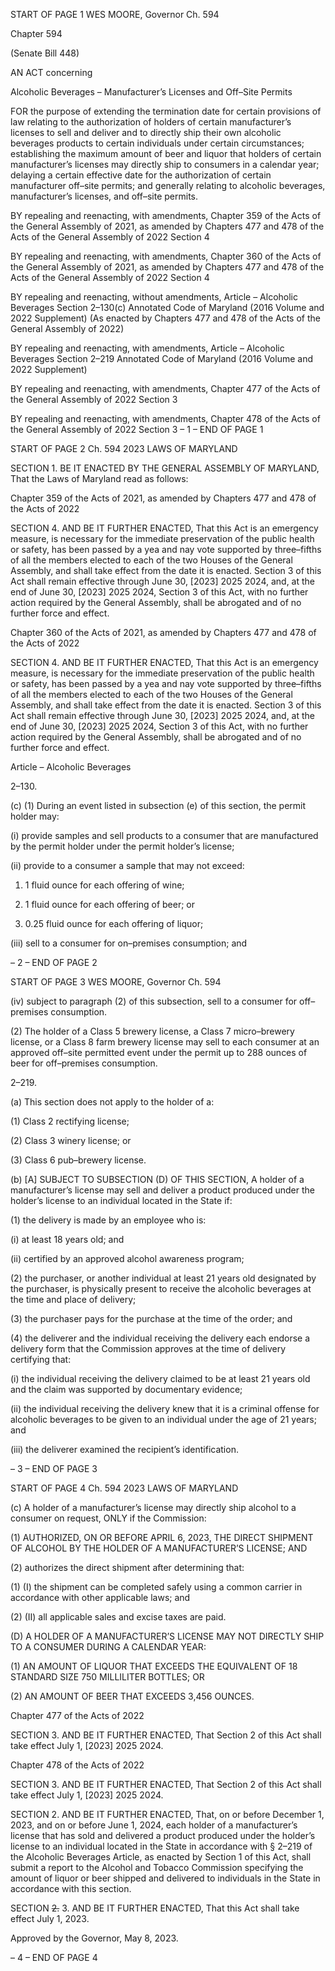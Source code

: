 START OF PAGE 1
WES MOORE, Governor Ch. 594

Chapter 594

(Senate Bill 448)

AN ACT concerning

Alcoholic Beverages – Manufacturer’s Licenses and Off–Site Permits

FOR the purpose of extending the termination date for certain provisions of law relating to
the authorization of holders of certain manufacturer’s licenses to sell and deliver and
to directly ship their own alcoholic beverages products to certain individuals under
certain circumstances; establishing the maximum amount of beer and liquor that
holders of certain manufacturer’s licenses may directly ship to consumers in a
calendar year; delaying a certain effective date for the authorization of certain
manufacturer off–site permits; and generally relating to alcoholic beverages,
manufacturer’s licenses, and off–site permits.

BY repealing and reenacting, with amendments,
Chapter 359 of the Acts of the General Assembly of 2021, as amended by Chapters
477 and 478 of the Acts of the General Assembly of 2022
Section 4

BY repealing and reenacting, with amendments,
Chapter 360 of the Acts of the General Assembly of 2021, as amended by Chapters
477 and 478 of the Acts of the General Assembly of 2022
Section 4

BY repealing and reenacting, without amendments,
Article – Alcoholic Beverages
Section 2–130(c)
Annotated Code of Maryland
(2016 Volume and 2022 Supplement)
(As enacted by Chapters 477 and 478 of the Acts of the General Assembly of 2022)

BY repealing and reenacting, with amendments,
Article – Alcoholic Beverages
Section 2–219
Annotated Code of Maryland
(2016 Volume and 2022 Supplement)

BY repealing and reenacting, with amendments,
Chapter 477 of the Acts of the General Assembly of 2022
Section 3

BY repealing and reenacting, with amendments,
Chapter 478 of the Acts of the General Assembly of 2022
Section 3
– 1 –
END OF PAGE 1

START OF PAGE 2
Ch. 594 2023 LAWS OF MARYLAND

SECTION 1. BE IT ENACTED BY THE GENERAL ASSEMBLY OF MARYLAND,
That the Laws of Maryland read as follows:

Chapter 359 of the Acts of 2021, as amended by Chapters 477 and 478 of the Acts
of 2022

SECTION 4. AND BE IT FURTHER ENACTED, That this Act is an emergency
measure, is necessary for the immediate preservation of the public health or safety, has
been passed by a yea and nay vote supported by three–fifths of all the members elected to
each of the two Houses of the General Assembly, and shall take effect from the date it is
enacted. Section 3 of this Act shall remain effective through June 30, [2023] 2025 2024,
and, at the end of June 30, [2023] 2025 2024, Section 3 of this Act, with no further action
required by the General Assembly, shall be abrogated and of no further force and effect.

Chapter 360 of the Acts of 2021, as amended by Chapters 477 and 478 of the Acts
of 2022

SECTION 4. AND BE IT FURTHER ENACTED, That this Act is an emergency
measure, is necessary for the immediate preservation of the public health or safety, has
been passed by a yea and nay vote supported by three–fifths of all the members elected to
each of the two Houses of the General Assembly, and shall take effect from the date it is
enacted. Section 3 of this Act shall remain effective through June 30, [2023] 2025 2024,
and, at the end of June 30, [2023] 2025 2024, Section 3 of this Act, with no further action
required by the General Assembly, shall be abrogated and of no further force and effect.

Article – Alcoholic Beverages

2–130.

(c) (1) During an event listed in subsection (e) of this section, the permit holder
may:

(i) provide samples and sell products to a consumer that are
manufactured by the permit holder under the permit holder’s license;

(ii) provide to a consumer a sample that may not exceed:

1. 1 fluid ounce for each offering of wine;

2. 1 fluid ounce for each offering of beer; or

3. 0.25 fluid ounce for each offering of liquor;

(iii) sell to a consumer for on–premises consumption; and

– 2 –
END OF PAGE 2

START OF PAGE 3
WES MOORE, Governor Ch. 594

(iv) subject to paragraph (2) of this subsection, sell to a consumer for
off–premises consumption.

(2) The holder of a Class 5 brewery license, a Class 7
micro–brewery license, or a Class 8 farm brewery license may sell to each consumer at an
approved off–site permitted event under the permit up to 288 ounces of beer for
off–premises consumption.

2–219.

(a) This section does not apply to the holder of a:

(1) Class 2 rectifying license;

(2) Class 3 winery license; or

(3) Class 6 pub–brewery license.

(b) [A] SUBJECT TO SUBSECTION (D) OF THIS SECTION, A holder of a
manufacturer’s license may sell and deliver a product produced under the holder’s license
to an individual located in the State if:

(1) the delivery is made by an employee who is:

(i) at least 18 years old; and

(ii) certified by an approved alcohol awareness program;

(2) the purchaser, or another individual at least 21 years old designated by
the purchaser, is physically present to receive the alcoholic beverages at the time and place
of delivery;

(3) the purchaser pays for the purchase at the time of the order; and

(4) the deliverer and the individual receiving the delivery each endorse a
delivery form that the Commission approves at the time of delivery certifying that:

(i) the individual receiving the delivery claimed to be at least 21
years old and the claim was supported by documentary evidence;

(ii) the individual receiving the delivery knew that it is a criminal
offense for alcoholic beverages to be given to an individual under the age of 21 years; and

(iii) the deliverer examined the recipient’s identification.

– 3 –
END OF PAGE 3

START OF PAGE 4
Ch. 594 2023 LAWS OF MARYLAND

(c) A holder of a manufacturer’s license may directly ship alcohol to a consumer
on request, ONLY if the Commission:

(1) AUTHORIZED, ON OR BEFORE APRIL 6, 2023, THE DIRECT
SHIPMENT OF ALCOHOL BY THE HOLDER OF A MANUFACTURER’S LICENSE; AND

(2) authorizes the direct shipment after determining that:

(1) (I) the shipment can be completed safely using a common carrier in
accordance with other applicable laws; and

(2) (II) all applicable sales and excise taxes are paid.

(D) A HOLDER OF A MANUFACTURER’S LICENSE MAY NOT DIRECTLY SHIP TO
A CONSUMER DURING A CALENDAR YEAR:

(1) AN AMOUNT OF LIQUOR THAT EXCEEDS THE EQUIVALENT OF 18
STANDARD SIZE 750 MILLILITER BOTTLES; OR

(2) AN AMOUNT OF BEER THAT EXCEEDS 3,456 OUNCES.

Chapter 477 of the Acts of 2022

SECTION 3. AND BE IT FURTHER ENACTED, That Section 2 of this Act shall take
effect July 1, [2023] 2025 2024.

Chapter 478 of the Acts of 2022

SECTION 3. AND BE IT FURTHER ENACTED, That Section 2 of this Act shall take
effect July 1, [2023] 2025 2024.

SECTION 2. AND BE IT FURTHER ENACTED, That, on or before December 1,
2023, and on or before June 1, 2024, each holder of a manufacturer’s license that has sold
and delivered a product produced under the holder’s license to an individual located in the
State in accordance with § 2–219 of the Alcoholic Beverages Article, as enacted by Section 1
of this Act, shall submit a report to the Alcohol and Tobacco Commission specifying the
amount of liquor or beer shipped and delivered to individuals in the State in accordance
with this section.

SECTION ~~2.~~ 3. AND BE IT FURTHER ENACTED, That this Act shall take effect
July 1, 2023.

Approved by the Governor, May 8, 2023.

– 4 –
END OF PAGE 4